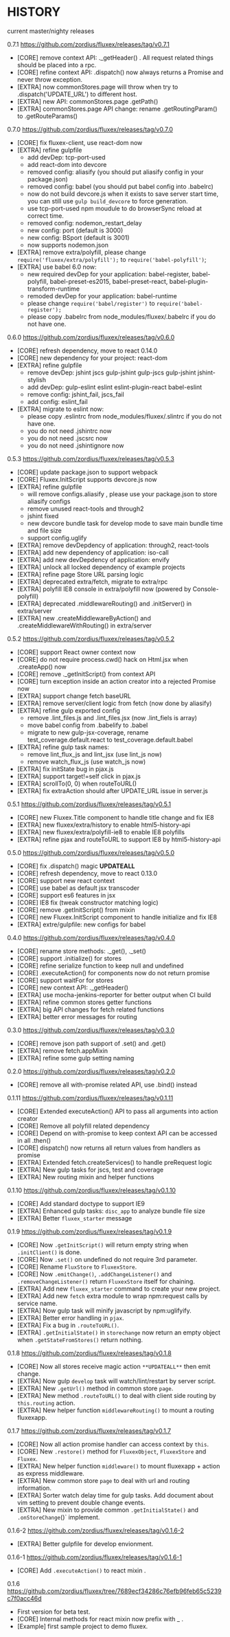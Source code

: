 HISTORY
=======

current master/nighty releases

0.7.1 https://github.com/zordius/fluxex/releases/tag/v0.7.1
   * [CORE] remove context API: ._getHeader() . All request related things should be placed into a rpc.
   * [CORE] refine context API: .dispatch() now always returns a Promise and never throw exception.
   * [EXTRA] now commonStores.page will throw when try to .dispatch('UPDATE_URL') to different host.
   * [EXTRA] new API: commonStores.page .getPath()
   * [EXTRA] commonStores.page API change: rename .getRoutingParam() to .getRouteParams()

0.7.0 https://github.com/zordius/fluxex/releases/tag/v0.7.0
   * [CORE] fix fluxex-client, use react-dom now
   * [EXTRA] refine gulpfile
      * add devDep: tcp-port-used
      * add react-dom into devcore
      * removed config: aliasify (you should put aliasify config in your package.json)
      * removed config: babel (you should put babel config into .babelrc)
      * now do not build devcore.js when it exists to save server start time, you can still use `gulp build_devcore` to force generation.
      * use tcp-port-used npm moudule to do browserSync reload at correct time.
      * removed config: nodemon_restart_delay
      * new config: port (default is 3000)
      * new config: BSport (default is 3001)
      * now supports nodemon.json
   * [EXTRA] remove extra/polyfill, please change `require('fluxex/extra/polyfill');` to `require('babel-polyfill')`;
   * [EXTRA] use babel 6.0 now:
      * new required devDep for your application: babel-register, babel-polyfill, babel-preset-es2015, babel-preset-react, babel-plugin-transform-runtime
      * remoded devDep for your application: babel-runtime
      * please change `require('babel/register')` to `require('babel-register');`
      * please copy .babelrc from node_modules/fluxex/.babelrc if you do not have one.

0.6.0 https://github.com/zordius/fluxex/releases/tag/v0.6.0
   * [CORE] refresh dependency, move to react 0.14.0
   * [CORE] new dependency for your project: react-dom
   * [EXTRA] refine gulpfile
      * remove devDep: jshint jscs gulp-jshint gulp-jscs gulp-jshint jshint-stylish
      * add devDep: gulp-eslint eslint eslint-plugin-react babel-eslint
      * remove config: jshint_fail, jscs_fail
      * add config: eslint_fail
   * [EXTRA] migrate to eslint now:
      * please copy .eslintrc from node_modules/fluxex/.slintrc if you do not have one.
      * you do not need .jshintrc now
      * you do not need .jscsrc now
      * you do not need .jshintignore now

0.5.3 https://github.com/zordius/fluxex/releases/tag/v0.5.3
   * [CORE] update package.json to support webpack
   * [CORE] Fluxex.InitScript supports devcore.js now
   * [EXTRA] refine gulpfile
      * will remove configs.aliasify , please use your package.json to store aliasify configs
      * remove unused react-tools and through2
      * jshint fixed
      * new devcore bundle task for develop mode to save main bundle time and file size
      * support config.uglify
   * [EXTRA] remove devDepdency of application: through2, react-tools
   * [EXTRA] add new dependency of application: iso-call
   * [EXTRA] add new devDepdency of application: envify
   * [EXTRA] unlock all locked dependency of example projects
   * [EXTRA] refine page Store URL parsing logic
   * [EXTRA] deprecated extra/fetch, migrate to extra/rpc
   * [EXTRA] polyfill IE8 console in extra/polyfill now (powered by Console-polyfill)
   * [EXTRA] deprecated .middlewareRouting() and .initServer() in extra/server
   * [EXTRA] new .createMiddlewareByAction() and .createMiddlewareWithRouting() in extra/server

0.5.2 https://github.com/zordius/fluxex/releases/tag/v0.5.2
   * [CORE] support React owner context now
   * [CORE] do not require process.cwd() hack on Html.jsx when .createApp() now
   * [CORE] remove ._getInitScript() from context API
   * [CORE] turn exception inside an action creator into a rejected Promise now
   * [EXTRA] support change fetch baseURL
   * [EXTRA] remove server/client logic from fetch (now done by aliasify)
   * [EXTRA] refine gulp exported config
      * remove .lint_files.js and .lint_files.jsx (now .lint_fiels is array)
      * move babel config from .babelify to .babel
      * migrate to new gulp-jsx-coverage, rename test_coverage.default.react to test_coverage.default.babel
   * [EXTRA] refine gulp task names:
      * remove lint_flux_js and lint_jsx (use lint_js now)
      * remove watch_flux_js (use watch_js now)
   * [EXTRA] fix initState bug in pjax.js
   * [EXTRA] support target!=self click in pjax.js
   * [EXTRA] scrollTo(0, 0) when routeToURL()
   * [EXTRA] fix extraAction should after UPDATE_URL issue in server.js

0.5.1 https://github.com/zordius/fluxex/releases/tag/v0.5.1
   * [CORE] new Fluxex.Title component to handle title change and fix IE8
   * [EXTRA] new fluxex/extra/history to enable html5-history-api
   * [EXTRA] new fluxex/extra/polyfill-ie8 to enable IE8 polyfills
   * [EXTRA] refine pjax and routeToURL to support IE8 by html5-history-api

0.5.0 https://github.com/zordius/fluxex/releases/tag/v0.5.0
   * [CORE] fix .dispatch() magic **UPDATEALL**
   * [CORE] refresh dependency, move to react 0.13.0
   * [CORE] support new react context
   * [CORE] use babel as default jsx transcoder
   * [CORE] support es6 features in jsx
   * [CORE] IE8 fix (tweak constructor matching logic)
   * [CORE] remove .getInitScript() from mixin
   * [CORE] new Fluxex.InitScript component to handle initialize and fix IE8
   * [EXTRA] extre/gulpfile: new configs for babel

0.4.0 https://github.com/zordius/fluxex/releases/tag/v0.4.0
   * [CORE] rename store methods: ._get(), ._set()
   * [CORE] support .initialize() for stores
   * [CORE] refine serialize function to keep null and undefined
   * [CORE] .executeAction() for components now do not return promise
   * [CORE] support waitFor for stores
   * [CORE] new context API: ._getHeader()
   * [EXTRA] use mocha-jenkins-reporter for better output when CI build
   * [EXTRA] refine common stores getter functions
   * [EXTRA] big API changes for fetch related functions
   * [EXTRA] better error messages for routing

0.3.0 https://github.com/zordius/fluxex/releases/tag/v0.3.0
   * [CORE] remove json path support of .set() and .get()
   * [EXTRA] remove fetch.appMixin
   * [EXTRA] refine some gulp setting naming

0.2.0 https://github.com/zordius/fluxex/releases/tag/v0.2.0
   * [CORE] remove all with-promise related API, use .bind() instead

0.1.11 https://github.com/zordius/fluxex/releases/tag/v0.1.11
   * [CORE] Extended executeAction() API to pass all arguments into action creator
   * [CORE] Remove all polyfill related dependency
   * [CORE] Depend on with-promise to keep context API can be accessed in all .then()
   * [CORE] dispatch() now returns all return values from handlers as promise
   * [EXTRA] Extended fetch.createServices() to handle preRequest logic
   * [EXTRA] New gulp tasks for jscs, test and coverage
   * [EXTRA] New routing mixin and helper functions

0.1.10 https://github.com/zordius/fluxex/releases/tag/v0.1.10
   * [CORE] Add standard doctype to support IE9
   * [EXTRA] Enhanced gulp tasks: `disc_app` to analyze bundle file size
   * [EXTRA] Better `fluxex_starter` message

0.1.9 https://github.com/zordius/fluxex/releases/tag/v0.1.9
   * [CORE] Now `.getInitScript()` will return empty string when `.initClient()` is done.
   * [CORE] Now `.set()` on undefined do not require 3rd parameter.
   * [CORE] Rename `FluxStore` to `FluxexStore`.
   * [CORE] Now `.emitChange()`, `.addChangeListener()` and `.removeChangeListener()` return `FluxexStore` itself for chaining.
   * [EXTRA] Add new `fluxex_starter` command to create your new project.
   * [EXTRA] Add new `fetch` extra module to wrap npm:request calls by service name.
   * [EXTRA] Now gulp task will minify javascript by npm:uglifyify.
   * [EXTRA] Better error handling in `pjax`.
   * [EXTRA] Fix a bug in `.routeToURL()`.
   * [EXTRA] `.getInitialState()` in `storechange` now return an empty object when `.getStateFromStores()` return nothing.

0.1.8 https://github.com/zordius/fluxex/releases/tag/v0.1.8
   * [CORE] Now all stores receive magic action `**UPDATEALL**` then emit change.
   * [EXTRA] Now gulp `develop` task will watch/lint/restart by server script.
   * [EXTRA] New `.getUrl()` method in common store `page`.
   * [EXTRA] New method `.routeToURL()` to deal with client side routing by `this.routing` action.
   * [EXTRA] New helper function `middlewareRouting()` to mount a routing fluxexapp.

0.1.7 https://github.com/zordius/fluxex/releases/tag/v0.1.7
   * [CORE] Now all action promise handler can access context by `this`.
   * [CORE] New `.restore()` method for `FluxexObject`, `FluxexStore` and `Fluxex`.
   * [EXTRA] New helper function `middleware()` to mount fluxexapp + action as express middleware.
   * [EXTRA] New common store `page` to deal with url and routing information.
   * [EXTRA] Sorter watch delay time for gulp tasks. Add document about vim setting to prevent double change events.
   * [EXTRA] New mixin to provide common `.getInitialState()` and `.onStoreChange`()` implement.

0.1.6-2 https://github.com/zordius/fluxex/releases/tag/v0.1.6-2
   * [EXTRA] Better gulpfile for develop envionment.

0.1.6-1 https://github.com/zordius/fluxex/releases/tag/v0.1.6-1
   * [CORE] Add `.executeAction()` to react mixin .

0.1.6 https://github.com/zordius/fluxex/tree/7689ecf34286c76efb96feb65c5239c7f0acc46d
   * First version for beta test.
   * [CORE] Internal methods for react mixin now prefix with _ .
   * [Example] first sample project to demo fluxex.
